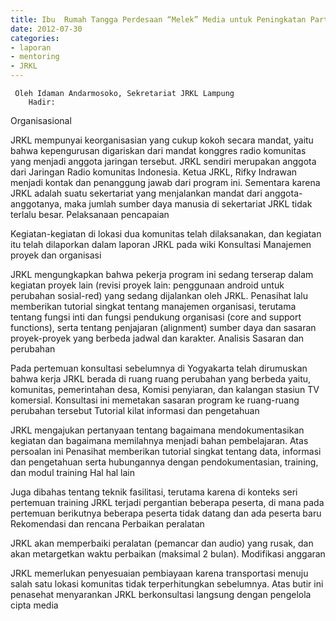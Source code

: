 ```yaml
---
title: Ibu  Rumah Tangga Perdesaan “Melek” Media untuk Peningkatan Partisipasi  Perempuan dan Pemenuhan Kebutuhan Informasi - Mentoring 30 Juli 2012 
date: 2012-07-30
categories:
- laporan
- mentoring
- JRKL
---
```


     Oleh Idaman Andarmosoko, Sekretariat JRKL Lampung
        Hadir: 

Organisasional

JRKL mempunyai keorganisasian yang cukup kokoh secara mandat, yaitu bahwa kepengurusan digariskan dari mandat konggres radio komunitas yang menjadi anggota jaringan tersebut. JRKL sendiri merupakan anggota dari Jaringan Radio komunitas Indonesia. Ketua JRKL, Rifky Indrawan menjadi kontak dan penanggung jawab dari program ini. Sementara karena JRKL adalah suatu sekertariat yang menjalankan mandat dari anggota-anggotanya, maka jumlah sumber daya manusia di sekertariat JRKL tidak terlalu besar.
Pelaksanaan pencapaian

Kegiatan-kegiatan di lokasi dua komunitas telah dilaksanakan, dan kegiatan itu telah dilaporkan dalam laporan JRKL pada wiki
Konsultasi
Manajemen proyek dan organisasi

JRKL mengungkapkan bahwa pekerja program ini sedang terserap dalam kegiatan proyek lain (revisi proyek lain: penggunaan android untuk perubahan sosial-red) yang sedang dijalankan oleh JRKL. Penasihat lalu memberikan tutorial singkat tentang manajemen organisasi, terutama tentang fungsi inti dan fungsi pendukung organisasi (core and support functions), serta tentang penjajaran (alignment) sumber daya dan sasaran proyek-proyek yang berbeda jadwal dan karakter.
Analisis Sasaran dan perubahan

Pada pertemuan konsultasi sebelumnya di Yogyakarta telah dirumuskan bahwa kerja JRKL berada di ruang ruang perubahan yang berbeda yaitu, komunitas, pemerintahan desa, Komisi penyiaran, dan kalangan stasiun TV komersial. Konsultasi ini memetakan sasaran program ke ruang-ruang perubahan tersebut
Tutorial kilat informasi dan pengetahuan

JRKL mengajukan pertanyaan tentang bagaimana mendokumentasikan kegiatan dan bagaimana memilahnya menjadi bahan pembelajaran. Atas persoalan ini Penasihat memberikan tutorial singkat tentang data, informasi dan pengetahuan serta hubungannya dengan pendokumentasian, training, dan modul training
Hal hal lain

Juga dibahas tentang teknik fasilitasi, terutama karena di konteks seri pertemuan training JRKL terjadi pergantian beberapa peserta, di mana pada pertemuan berikutnya beberapa peserta tidak datang dan ada peserta baru
Rekomendasi dan rencana
Perbaikan peralatan

JRKL akan memperbaiki peralatan (pemancar dan audio) yang rusak, dan akan metargetkan waktu perbaikan (maksimal 2 bulan).
Modifikasi anggaran

JRKL memerlukan penyesuaian pembiayaan karena transportasi menuju salah satu lokasi komunitas tidak terperhitungkan sebelumnya. Atas butir ini penasehat menyarankan JRKL berkonsultasi langsung dengan pengelola cipta media

